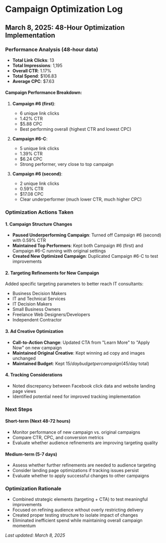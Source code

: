 # Campaign Optimization Log

## March 8, 2025: 48-Hour Optimization Implementation

### Performance Analysis (48-hour data)
- **Total Link Clicks**: 13
- **Total Impressions**: 1,195
- **Overall CTR**: 1.17%
- **Total Spend**: $106.83
- **Average CPC**: $7.63

#### Campaign Performance Breakdown:
1. **Campaign #6 (first)**: 
   - 6 unique link clicks
   - 1.42% CTR
   - $5.88 CPC
   - Best performing overall (highest CTR and lowest CPC)

2. **Campaign #6-C**: 
   - 5 unique link clicks
   - 1.39% CTR
   - $6.24 CPC
   - Strong performer, very close to top campaign

3. **Campaign #6 (second)**: 
   - 2 unique link clicks
   - 0.59% CTR
   - $17.08 CPC
   - Clear underperformer (much lower CTR, much higher CPC)

### Optimization Actions Taken

#### 1. Campaign Structure Changes
- **Paused Underperforming Campaign**: Turned off Campaign #6 (second) with 0.59% CTR
- **Maintained Top Performers**: Kept both Campaign #6 (first) and Campaign #6-C running with original settings
- **Created New Optimized Campaign**: Duplicated Campaign #6-C to test improvements

#### 2. Targeting Refinements for New Campaign
Added specific targeting parameters to better reach IT consultants:
- Business Decision Makers
- IT and Technical Services
- IT Decision Makers
- Small Business Owners
- Freelance Web Designers/Developers
- Independent Contractor

#### 3. Ad Creative Optimization
- **Call-to-Action Change**: Updated CTA from "Learn More" to "Apply Now" on new campaign
- **Maintained Original Creative**: Kept winning ad copy and images unchanged
- **Maintained Budget**: Kept $15/day budget per campaign ($45/day total)

#### 4. Tracking Considerations
- Noted discrepancy between Facebook click data and website landing page views
- Identified potential need for improved tracking implementation

### Next Steps

#### Short-term (Next 48-72 hours)
- Monitor performance of new campaign vs. original campaigns
- Compare CTR, CPC, and conversion metrics
- Evaluate whether audience refinements are improving targeting quality

#### Medium-term (5-7 days)
- Assess whether further refinements are needed to audience targeting
- Consider landing page optimizations if tracking issues persist
- Evaluate whether to apply successful changes to other campaigns

### Optimization Rationale
- Combined strategic elements (targeting + CTA) to test meaningful improvements
- Focused on refining audience without overly restricting delivery
- Created proper testing structure to isolate impact of changes
- Eliminated inefficient spend while maintaining overall campaign momentum

*Last updated: March 8, 2025*